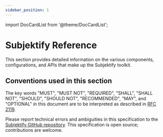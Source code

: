 ```yaml
---
sidebar_position: 1
---
```


import DocCardList from '@theme/DocCardList';

# Subjektify Reference

This section provides detailed information on the various components, configurations, and APIs that make up the Subjektify toolkit.

## Conventions used in this section

The key words "MUST", "MUST NOT", "REQUIRED", "SHALL", "SHALL NOT", "SHOULD", "SHOULD NOT", "RECOMMENDED", "MAY", and "OPTIONAL" in this document are to be interpreted as described in [RFC 2119](https://tools.ietf.org/html/rfc2119.html).

Please report technical errors and ambiguities in this specification to the [Subjektify GitHub repository](https://github.com/subjektify/subjektify). This specification is open source; contributions are welcome.

<DocCardList />

